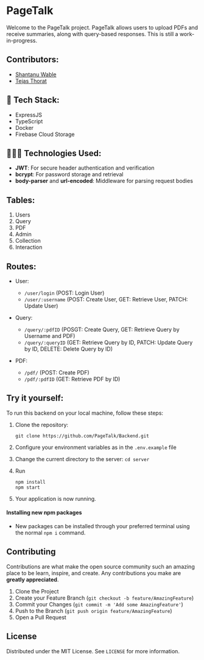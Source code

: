 # PageTalk

Welcome to the PageTalk project. PageTalk allows users to upload PDFs and receive summaries, along with query-based responses. This is still a work-in-progress.

## Contributors:

- <a href="https://github.com/shxntanu">Shantanu Wable</a>
- <a href="https://github.com/tejasthorat1549">Tejas Thorat</a>

## 🔧 Tech Stack:
- ExpressJS
- TypeScript
- Docker
- Firebase Cloud Storage

## 👨🏻‍💻 Technologies Used:
- **JWT**: For secure header authentication and verification
- **bcrypt**: For password storage and retrieval
- **body-parser** and **url-encoded**: Middleware for parsing request bodies

## Tables:

1. Users
2. Query
3. PDF
4. Admin
5. Collection
6. Interaction

## Routes:

- User:
   - `/user/login` (POST: Login User)
   - `/user/:username` (POST: Create User, GET: Retrieve User, PATCH: Update User) 

- Query:
   - `/query/:pdfID` (POSGT: Create Query, GET: Retrieve Query by Username and PDF)
   - `/query/:queryID` (GET: Retrieve Query by ID, PATCH: Update Query by ID, DELETE: Delete Query by ID)

- PDF:
   - `/pdf/` (POST: Create PDF)
   - `/pdf/:pdfID` (GET: Retrieve PDF by ID)


## Try it yourself:

To run this backend on your local machine, follow these steps:

1. Clone the repository:
   
   ```shell
   git clone https://github.com/PageTalk/Backend.git
   ```
2. Configure your environment variables as in the `.env.example` file
3. Change the current directory to the server: `cd server`
4. Run
  
   ```
   npm install
   npm start
   ```
5. Your application is now running.

#### Installing new npm packages
- New packages can be installed through your preferred terminal using the normal `npm i` command.

## Contributing
Contributions are what make the open source community such an amazing place to be learn, inspire, and create. Any contributions you make are **greatly appreciated**.

1.  Clone the Project
2.  Create your Feature Branch (`git checkout -b feature/AmazingFeature`)
3.  Commit your Changes (`git commit -m 'Add some AmazingFeature'`)
4.  Push to the Branch (`git push origin feature/AmazingFeature`)
5.  Open a Pull Request


## License
Distributed under the MIT License. See `LICENSE` for more information.
